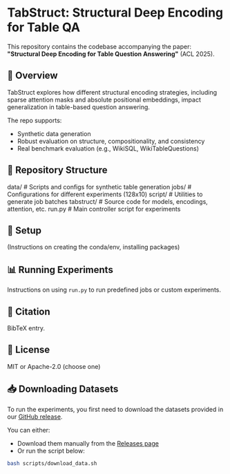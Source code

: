 # TabStruct: Structural Deep Encoding for Table QA

This repository contains the codebase accompanying the paper:
**"Structural Deep Encoding for Table Question Answering"** (ACL 2025).

## 🧠 Overview

TabStruct explores how different structural encoding strategies, including sparse attention masks and absolute positional embeddings, impact generalization in table-based question answering.

The repo supports:
- Synthetic data generation
- Robust evaluation on structure, compositionality, and consistency
- Real benchmark evaluation (e.g., WikiSQL, WikiTableQuestions)

## 📁 Repository Structure
data/        # Scripts and configs for synthetic table generation
jobs/        # Configurations for different experiments (128x10)
script/      # Utilities to generate job batches
tabstruct/   # Source code for models, encodings, attention, etc.
run.py       # Main controller script for experiments


## 🔧 Setup

(Instructions on creating the conda/env, installing packages)

## 📊 Running Experiments

Instructions on using `run.py` to run predefined jobs or custom experiments.

## 📜 Citation

BibTeX entry.

## 📂 License

MIT or Apache-2.0 (choose one)


## 📥 Downloading Datasets

To run the experiments, you first need to download the datasets provided in our [GitHub release](https://github.com/RaphaelMouravieff/TabStruct/releases/latest).

You can either:
- Download them manually from the [Releases page](https://github.com/RaphaelMouravieff/TabStruct/releases/latest)
- Or run the script below:

```bash
bash scripts/download_data.sh
````
